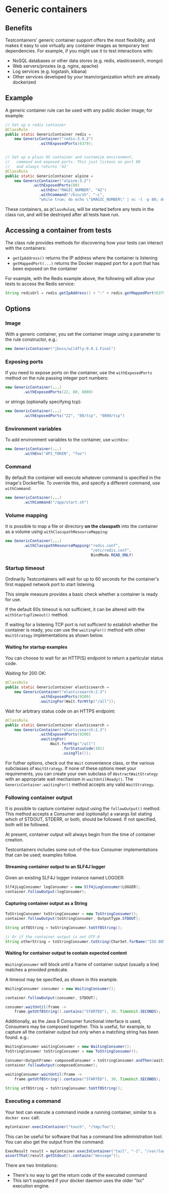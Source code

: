 # Generic containers

## Benefits

Testcontainers' generic container support offers the most flexibility, and makes it easy to use virtually any container
images as temporary test dependencies. For example, if you might use it to test interactions with:

* NoSQL databases or other data stores (e.g. redis, elasticsearch, mongo)
* Web servers/proxies (e.g. nginx, apache)
* Log services (e.g. logstash, kibana)
* Other services developed by your team/organization which are already dockerized

## Example

A generic container rule can be used with any public docker image; for example:
```java
// Set up a redis container
@ClassRule
public static GenericContainer redis =
	new GenericContainer("redis:3.0.2")
               .withExposedPorts(6379);


// Set up a plain OS container and customize environment, 
//   command and exposed ports. This just listens on port 80 
//   and always returns '42'
@ClassRule
public static GenericContainer alpine =
	new GenericContainer("alpine:3.2")
    		.withExposedPorts(80)
               .withEnv("MAGIC_NUMBER", "42")
               .withCommand("/bin/sh", "-c", 
               "while true; do echo \"$MAGIC_NUMBER\" | nc -l -p 80; done");
```

These containers, as `@ClassRule`s, will be started before any tests in the class run, and will be destroyed after all
tests have run.

## Accessing a container from tests

The class rule provides methods for discovering how your tests can interact with the containers:

* `getIpAddress()` returns the IP address where the container is listening
* `getMappedPort(...)` returns the Docker mapped port for a port that has been exposed on the container

For example, with the Redis example above, the following will allow your tests to access the Redis service:
```java
String redisUrl = redis.getIpAddress() + ":" + redis.getMappedPort(6379);
```

## Options

### Image

With a generic container, you set the container image using a parameter to the rule constructor, e.g.:
```java
new GenericContainer("jboss/wildfly:9.0.1.Final")
```

### Exposing ports

If you need to expose ports on the container, use the `withExposedPorts` method on the rule passing integer port numbers:
```java
new GenericContainer(...)
		.withExposedPorts(22, 80, 8080)
```

or strings (optionally specifying tcp):
```java
new GenericContainer(...)
		.withExposedPorts("22", "80/tcp", "8080/tcp")
```

### Environment variables

To add environment variables to the container, use `withEnv`:
```java
new GenericContainer(...)
		.withEnv("API_TOKEN", "foo")
```

### Command

By default the container will execute whatever command is specified in the image's Dockerfile. To override this, and specify a different command, use `withCommand`:
```java
new GenericContainer(...)
        .withCommand("/app/start.sh")
```

### Volume mapping

It is possible to map a file or directory **on the classpath** into the container as a volume using `withClasspathResourceMapping`:
```java
new GenericContainer(...)
        .withClasspathResourceMapping("redis.conf",
                                      "/etc/redis.conf",
                                      BindMode.READ_ONLY)
```

### Startup timeout

Ordinarily Testcontainers will wait for up to 60 seconds for the container's first mapped network port to start listening.

This simple measure provides a basic check whether a container is ready for use.

If the default 60s timeout is not sufficient, it can be altered with the `withStartupTimeout()` method.

If waiting for a listening TCP port is not sufficient to establish whether the container is ready, you can use the
`waitingFor()` method with other `WaitStrategy` implementations as shown below.

#### Waiting for startup examples

You can choose to wait for an HTTP(S) endpoint to return a particular status code.

Waiting for 200 OK:
```java
@ClassRule
public static GenericContainer elasticsearch =
    new GenericContainer("elasticsearch:2.3")
               .withExposedPorts(9200)
               .waitingFor(Wait.forHttp("/all"));
```

Wait for arbitrary status code on an HTTPS endpoint:
```java
@ClassRule
public static GenericContainer elasticsearch =
    new GenericContainer("elasticsearch:2.3")
               .withExposedPorts(9200)
               .waitingFor(
               		Wait.forHttp("/all")
               			 .forStatusCode(301)
               			 .usingTls());
 ```

For futher options, check out the `Wait` convenience class, or the various subclasses of `WaitStrategy`. If none of these options
meet your requirements, you can create your own subclass of `AbstractWaitStrategy` with an appropriate wait
mechanism in `waitUntilReady()`. The `GenericContainer.waitingFor()` method accepts any valid `WaitStrategy`.

### Following container output

It is possible to capture container output using the `followOutput()` method. This method accepts a Consumer and (optionally)
a varargs list stating which of STDOUT, STDERR, or both, should be followed. If not specified, both will be followed.

At present, container output will always begin from the time of container creation.

Testcontainers includes some out-of-the-box Consumer implementations that can be used; examples follow.

#### Streaming container output to an SLF4J logger

Given an existing SLF4J logger instance named LOGGER:
```java
Slf4jLogConsumer logConsumer = new Slf4jLogConsumer(LOGGER);
container.followOutput(logConsumer);
```

#### Capturing container output as a String
```java
ToStringConsumer toStringConsumer = new ToStringConsumer();
container.followOutput(toStringConsumer, OutputType.STDOUT);

String utf8String = toStringConsumer.toUtf8String();

// Or if the container output is not UTF-8
String otherString = toStringConsumer.toString(CharSet.forName("ISO-8859-1"));
```

#### Waiting for container output to contain expected content

`WaitingConsumer` will block until a frame of container output (usually a line) matches a provided predicate.

A timeout may be specified, as shown in this example.
```java
WaitingConsumer consumer = new WaitingConsumer();

container.followOutput(consumer, STDOUT);

consumer.waitUntil(frame -> 
    frame.getUtf8String().contains("STARTED"), 30, TimeUnit.SECONDS);
```

Additionally, as the Java 8 Consumer functional interface is used, Consumers may be composed together. This is
useful, for example, to capture all the container output but only when a matching string has been found. e.g.:
```java
WaitingConsumer waitingConsumer = new WaitingConsumer();
ToStringConsumer toStringConsumer = new ToStringConsumer();

Consumer<OutputFrame> composedConsumer = toStringConsumer.andThen(waitingConsumer);
container.followOutput(composedConsumer);

waitingConsumer.waitUntil(frame -> 
    frame.getUtf8String().contains("STARTED"), 30, TimeUnit.SECONDS);

String utf8String = toStringConsumer.toUtf8String();
```

### Executing a command

Your test can execute a command inside a running container, similar to a `docker exec` call:
```java
myContainer.execInContainer("touch", "/tmp/foo");
```

This can be useful for software that has a command line administration tool. You can also get the output from the command:
```java
ExecResult result = myContainer.execInContainer("tail", "-1", "/var/logs/foo");
assertThat(result.getStdout().contains("message"));
```

There are two limitations:
* There's no way to get the return code of the executed command
* This isn't supported if your docker daemon uses the older "lxc" execution engine.
